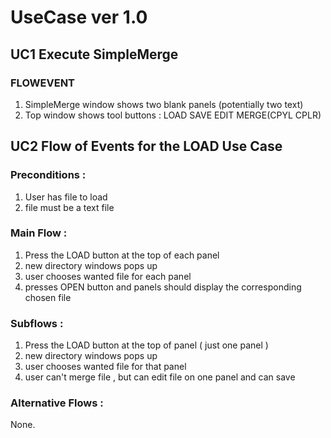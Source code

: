 # UseCase ver 1.0

## UC1 Execute SimpleMerge

### FLOWEVENT


1. SimpleMerge window shows two blank panels (potentially two text)
1. Top window shows tool buttons : LOAD SAVE EDIT MERGE(CPYL CPLR)

## UC2 Flow of Events for the LOAD Use Case

### Preconditions :

1. User has file to load
1. file must be a text file

### Main Flow :
	
1. Press the LOAD button at the top of each panel
2. new directory windows pops up
3. user chooses wanted file for each panel
4. presses OPEN button and panels should display the corresponding chosen file

### Subflows :

1. Press the LOAD button at the top of panel ( just one panel )
2. new directory windows pops up
3. user chooses wanted file for that panel
4. user can't merge file , but can edit file on one panel and can save

### Alternative Flows :

None. 